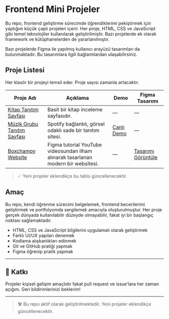 # Frontend Mini Projeler

Bu repo, frontend geliştirme sürecimde öğrendiklerimi pekiştirmek için yaptığım küçük çaplı projeleri içerir. Her proje, HTML, CSS ve JavaScript gibi temel teknolojiler kullanılarak geliştirilmiştir. Bazı projelerde ek olarak framework ve kütüphanelerden de yararlanılmıştır.

Bazı projelerde Figma ile yapılmış kullanıcı arayüzü tasarımları da bulunmaktadır. Bu tasarımlara ilgili bağlantılardan ulaşabilirsiniz.

## Proje Listesi

Her klasör bir projeyi temsil eder. Proje sayısı zamanla artacaktır.


| Proje Adı | Açıklama | Demo | Figma Tasarımı |
|-----------|----------|------|----------------|
| [Kitap Tanıtım Sayfası](./kitap-tanitim-sayfasi) | Basit bir kitap inceleme sayfasıdır. | — | — |
| [Müzik Grubu Tanıtım Sayfası](./muzik-grubu-tanitim-sayfasi) | Spotify bağlantılı, görsel odaklı sade bir tanıtım sitesi. | [Canlı Demo](https://tugce.42web.io) | — |
| [Boxchampy Website](./boxchampy-websitesi) | Figma tutorial YouTube videosundan ilham alınarak tasarlanan modern bir websitesi. | — | [Tasarımı Görüntüle](https://www.figma.com/design/9aLddbOjKQAXKtGfaClz5l/Boxchampy-website?m=auto&t=PWt5YOmwGVYGughg-6) |

> ✅ Yeni projeler eklendikçe bu tablo güncellenecektir.

## Amaç
Bu repo, kendi öğrenme sürecimi belgelemek, frontend becerilerimi geliştirmek ve portfolyomda sergilemek amacıyla oluşturulmuştur. Her proje gerçek dünyada kullanılabilir düzeyde olmayabilir, fakat iyi bir başlangıç noktası sağlamaktadır.
- HTML, CSS ve JavaScript bilgilerini uygulamalı olarak geliştirmek
- Farklı UI/UX yapıları denemek
- Kodlama alışkanlıkları edinmek
- Git ve GitHub pratiği yapmak
- Figma öğrenip pratik yapmak

  
---
## 🙌 Katkı

Projeler kişisel gelişim amaçlıdır fakat pull request ve issue'lara her zaman açığım. Geri bildirimlerinizi beklerim!

---
> 🛠️ Bu repo aktif olarak geliştirilmektedir. Yeni projeler eklendikçe güncellenecektir.
